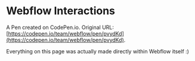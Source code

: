 # Webflow Interactions

A Pen created on CodePen.io. Original URL: [https://codepen.io/team/webflow/pen/pvydKd](https://codepen.io/team/webflow/pen/pvydKd).

Everything on this page was actually made directly within Webflow itself :)